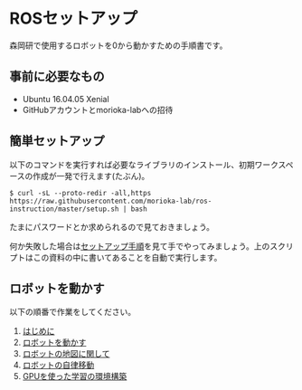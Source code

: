 # ROSセットアップ
森岡研で使用するロボットを0から動かすための手順書です。

## 事前に必要なもの
* Ubuntu 16.04.05 Xenial
* GitHubアカウントとmorioka-labへの招待

## 簡単セットアップ
以下のコマンドを実行すれば必要なライブラリのインストール、初期ワークスペースの作成が一発で行えます(たぶん)。

```shell
$ curl -sL --proto-redir -all,https https://raw.githubusercontent.com/morioka-lab/ros-instruction/master/setup.sh | bash
```

たまにパスワードとか求められるので見ておきましょう。

何か失敗した場合は[セットアップ手順](/docs/instruction.md)を見て手でやってみましょう。上のスクリプトはこの資料の中に書いてあることを自動で実行します。

## ロボットを動かす
以下の順番で作業をしてください。

1. [はじめに](/docs/get_started.md)
2. [ロボットを動かす](/docs/move_robot.md)
3. [ロボットの地図に関して](/docs/map.md)
4. [ロボットの自律移動](/docs/autonomous_mobile.md)
5. [GPUを使った学習の環境構築](/docs/setup_for_machine_learning.md)
